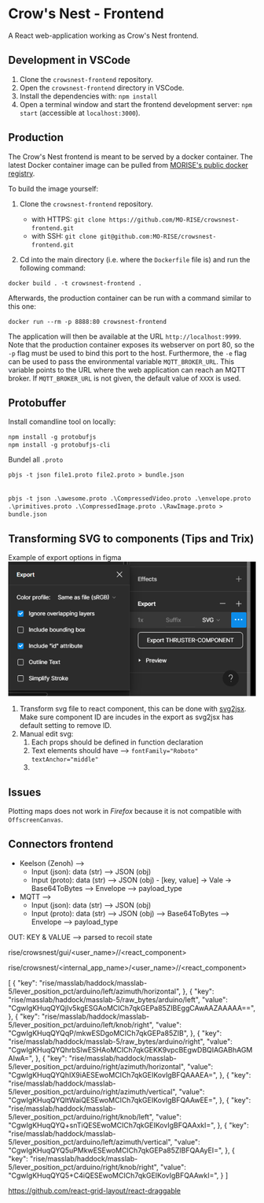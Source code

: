 # Crow's Nest - Frontend

A React web-application working as Crow's Nest frontend.

## Development in VSCode

1. Clone the `crowsnest-frontend` repository.
2. Open the `crowsnest-frontend` directory in VSCode.
3. Install the dependencies with:
   `npm install`
4. Open a terminal window and start the frontend development server:
   `npm start` (accessible at `localhost:3000`).

## Production

The Crow's Nest frontend is meant to be served by a docker container. The latest Docker container image can be pulled from [MORISE's public docker registry](https://github.com/orgs/MO-RISE/packages).

To build the image yourself:

1. Clone the `crowsnest-frontend` repository.

   - with HTTPS:
     `git clone https://github.com/MO-RISE/crowsnest-frontend.git`
   - with SSH:
     `git clone git@github.com:MO-RISE/crowsnest-frontend.git`

2. Cd into the main directory (i.e. where the `Dockerfile` file is) and run the following command:

```
docker build . -t crowsnest-frontend .
```

Afterwards, the production container can be run with a command similar to this one:

```
docker run --rm -p 8888:80 crowsnest-frontend
```

The application will then be available at the URL `http://localhost:9999`. Note that the production container exposes its webserver on port 80, so the `-p` flag must be used to bind this port to the host. Furthermore, the `-e` flag can be used to pass the environmental variable `MQTT_BROKER_URL`. This variable points to the URL where the web application can reach an MQTT broker. If `MQTT_BROKER_URL` is not given, the default value of `XXXX` is used.

## Protobuffer

Install comandline tool on locally: 

```
npm install -g protobufjs
npm install -g protobufjs-cli
```

Bundel all `.proto`

```
pbjs -t json file1.proto file2.proto > bundle.json


pbjs -t json .\awesome.proto .\CompressedVideo.proto .\envelope.proto .\primitives.proto .\CompressedImage.proto .\RawImage.proto > bundle.json
```



## Transforming SVG to components (Tips and Trix)

Example of export options in figma
![Image of export setting](./src/resources/doc_pics/figma-svg-export.png)

1) Transform svg file to react component, this can be done with [svg2jsx](https://svg2jsx.com). Make sure component ID are incudes in the export as svg2jsx has default setting to remove ID.
2) Manual edit svg:
   1) Each props should be defined in function declaration 
   2) Text elements should have --> `fontFamily="Roboto"  textAnchor="middle"`
   3) 




## Issues

Plotting maps does not work in _Firefox_ because it is not compatible with `OffscreenCanvas`.



## Connectors frontend

- Keelson (Zenoh) -->  
  - Input (json): data (str) --> JSON (obj)
  - Input (proto): data (str) --> JSON (obj) - [key, value] -> Vale -> Base64ToBytes --> Envelope --> payload_type 
- MQTT -->
  - Input (json): data (str) -->  JSON (obj)
  - Input (proto): data (str) -->  JSON (obj) --> Base64ToBytes --> Envelope --> payload_type 

OUT: KEY & VALUE --> parsed to recoil state


rise/crowsnest/gui/<user_name>/<tag>/<react_component>

rise/crowsnest/<internal_app_name>/<user_name>/<tag>/<react_component>



[
    {
        "key": "rise/masslab/haddock/masslab-5/lever_position_pct/arduino/left/azimuth/horizontal",
    },
    {
        "key": "rise/masslab/haddock/masslab-5/raw_bytes/arduino/left",
        "value": "CgwIgKHuqQYQjIv5kgESGAoMCICh7qkGEPa85ZIBEggCAwAAZAAAAA==",
    },
    {
        "key": "rise/masslab/haddock/masslab-5/lever_position_pct/arduino/left/knob/right",
        "value": "CgwIgKHuqQYQqP/mkwESDgoMCICh7qkGEPa85ZIB",
    },
    {
        "key": "rise/masslab/haddock/masslab-5/raw_bytes/arduino/right",
        "value": "CgwIgKHuqQYQhrbSlwESHAoMCICh7qkGEKK9vpcBEgwDBQIAGABhAGMAIwA=",
    },
    {
        "key": "rise/masslab/haddock/masslab-5/lever_position_pct/arduino/right/azimuth/horizontal",
        "value": "CgwIgKHuqQYQhIX9iAESEwoMCICh7qkGEIKovIgBFQAAAEA=",
    },
    {
        "key": "rise/masslab/haddock/masslab-5/lever_position_pct/arduino/right/azimuth/vertical",
        "value": "CgwIgKHuqQYQltWaiQESEwoMCICh7qkGEIKovIgBFQAAwEE=",
    },
    {
        "key": "rise/masslab/haddock/masslab-5/lever_position_pct/arduino/right/knob/left",
        "value": "CgwIgKHuqQYQ+snTiQESEwoMCICh7qkGEIKovIgBFQAAxkI=",
    },
    {
        "key": "rise/masslab/haddock/masslab-5/lever_position_pct/arduino/left/azimuth/vertical",
        "value": "CgwIgKHuqQYQ5uPMkwESEwoMCICh7qkGEPa85ZIBFQAAyEI=",
    },
    {
        "key": "rise/masslab/haddock/masslab-5/lever_position_pct/arduino/right/knob/right",
        "value": "CgwIgKHuqQYQ5+C4iQESEwoMCICh7qkGEIKovIgBFQAAwkI=",
    }
]



https://github.com/react-grid-layout/react-draggable 